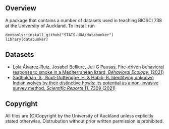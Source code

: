 ## Overview

A package that contains a number of datasets used in teaching BIOSCI 738 at the University of Auckland. To install run

```
devtools::install_github("STATS-UOA/databunker")
library(databunker)
```

## Datasets

+ [Lola Álvarez-Ruiz, Josabel Belliure, Juli G Pausas, Fire-driven behavioral response to smoke in a Mediterranean lizard, *Behavioral Ecology*, (2021)](https://doi.org/10.1093/beheco/arab010)
+ [Sadhukhan, S., Root-Gutteridge, H. & Habib, B. Identifying unknown Indian wolves by their distinctive howls: its potential as a non-invasive survey method. *Scientific Reports* 11, 7309 (2021)](https://www.nature.com/articles/s41598-021-86718-w)


## Copyright

All files are (C)Copyright by the University of Auckland unless explicitly stated otherwise. Distrubution without prior written permission is prohibited.
